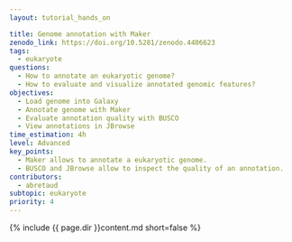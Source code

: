 ```yaml
---
layout: tutorial_hands_on

title: Genome annotation with Maker
zenodo_link: https://doi.org/10.5281/zenodo.4406623
tags:
  - eukaryote
questions:
  - How to annotate an eukaryotic genome?
  - How to evaluate and visualize annotated genomic features?
objectives:
  - Load genome into Galaxy
  - Annotate genome with Maker
  - Evaluate annotation quality with BUSCO
  - View annotations in JBrowse
time_estimation: 4h
level: Advanced
key_points:
  - Maker allows to annotate a eukaryotic genome.
  - BUSCO and JBrowse allow to inspect the quality of an annotation.
contributors:
  - abretaud
subtopic: eukaryote
priority: 4
---
```


{% include {{ page.dir }}content.md short=false %}

